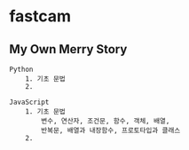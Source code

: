 # fastcam
## My Own Merry Story

    Python
        1. 기초 문법 
        2. 

    JavaScript
        1. 기초 문법
            변수, 연산자, 조건문, 함수, 객체, 배열,
            반복문, 배열과 내장함수, 프로토타입과 클래스
        2.